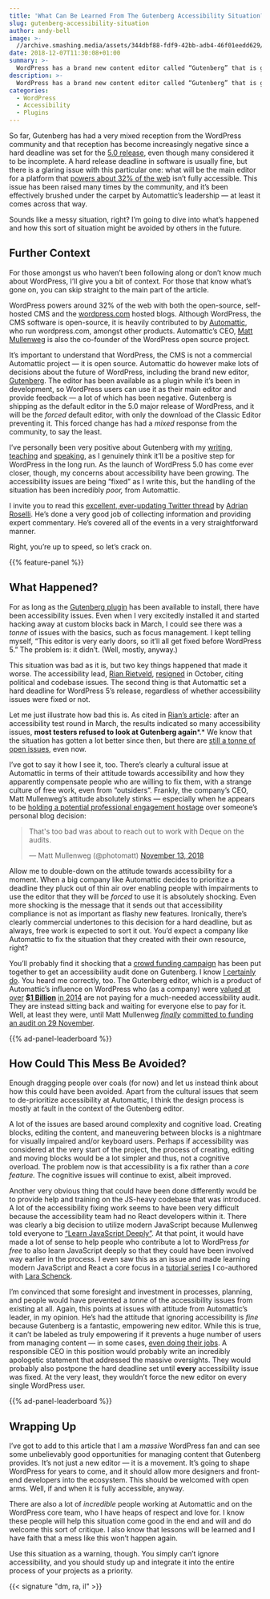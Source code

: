 ```yaml
---
title: 'What Can Be Learned From The Gutenberg Accessibility Situation?'
slug: gutenberg-accessibility-situation
author: andy-bell
image: >-
  //archive.smashing.media/assets/344dbf88-fdf9-42bb-adb4-46f01eedd629/0dd5f574-b39f-486c-9177-c97132bcab6f/gutenberg-situation-sharing-image.png
date: 2018-12-07T11:30:08+01:00
summary: >-
  WordPress has a brand new content editor called “Gutenberg” that is going to shape WordPress for years to come. In this article, Andy Bell explains why it’s a movement and not just a new editor.
description: >-
  WordPress has a brand new content editor called “Gutenberg” that is going to shape WordPress for years to come. In this article, Andy Bell explains why it’s a movement and not just a new editor.
categories:
  - WordPress
  - Accessibility
  - Plugins
---
```

So far, Gutenberg has had a very mixed reception from the WordPress community and that reception has become increasingly negative since a hard deadline was set for the [5.0 release](https://make.wordpress.org/core/5-0/), even though many considered it to be incomplete. A hard release deadline in software is usually fine, but there is a glaring issue with this particular one: what will be the main editor for a platform that [powers about 32% of the web](https://wordpress.org/about/features/) isn’t fully accessible. This issue has been raised many times by the community, and it’s been effectively brushed under the carpet by Automattic’s leadership &mdash; at least it comes across that way.

Sounds like a messy situation, right? I’m going to dive into what’s happened and how this sort of situation might be avoided by others in the future.

## Further Context

For those amongst us who haven’t been following along or don’t know much about WordPress, I’ll give you a bit of context. For those that know what’s gone on, you can skip straight to the main part of the article.

WordPress powers around 32% of the web with both the open-source, self-hosted CMS and the [wordpress.com](https://wordpress.com) hosted blogs. Although WordPress, the CMS software is open-source, it is heavily contributed to by [Automattic](https://automattic.com/), who run wordpress.com, amongst other products. Automattic’s CEO, [Matt Mullenweg](https://ma.tt/) is also the co-founder of the WordPress open source project. 

It’s important to understand that WordPress, the CMS is not a commercial Automattic project &mdash; it is open source. Automattic do however make lots of decisions about the future of WordPress, including the brand new editor, [Gutenberg](https://wordpress.org/gutenberg/). The editor has been available as a plugin while it’s been in development, so WordPress users can use it as their main editor and provide feedback &mdash; a lot of which has been negative. Gutenberg is shipping as the default editor in the 5.0 major release of WordPress, and it will be the *forced* default editor, with only the download of the Classic Editor preventing it. This forced change has had a *mixed* response from the community, to say the least. 

I’ve personally been very positive about Gutenberg with my [writing](https://medium.com/@hankchizljaw/gutenberg-a-javascript-developers-perspective-601786ab8be4), [teaching](https://css-tricks.com/guides/learning-gutenberg/) and [speaking](https://gutentalk.hankchizljaw.io), as I genuinely think it’ll be a positive step for WordPress in the long run. As the launch of WordPress 5.0 has come ever closer, though, my concerns about accessibility have been growing. The accessibility issues are being “fixed” as I write this, but the handling of the situation has been incredibly *poor,* from Automattic. 

I invite you to read this [excellent, ever-updating Twitter thread](https://twitter.com/aardrian/status/1049655699956015105) by [Adrian Roselli](https://adrianroselli.com). He’s done a very good job of collecting information and providing expert commentary. He’s covered all of the events in a very straightforward manner.

Right, you’re up to speed, so let’s crack on.

{{% feature-panel %}}

## What Happened?

For as long as the [Gutenberg plugin](https://en-gb.wordpress.org/plugins/gutenberg/) has been available to install, there have been accessibility issues. Even when I very excitedly installed it and started hacking away at custom blocks back in March, I could see there was a *tonne* of issues with the basics, such as focus management. I kept telling myself, “This editor is very early doors, so it’ll all get fixed before WordPress 5.” The problem is: it didn’t. (Well, mostly, anyway.)

This situation was bad as it is, but two key things happened that made it worse. The accessibility lead, [Rian Rietveld](https://rianrietveld.com/), [resigned](https://rianrietveld.com/2018/10/09/i-have-resigned-the-wordpress-accessibility-team/) in October, citing political and codebase issues. The second thing is that Automattic set a hard deadline for WordPress 5’s release, regardless of whether accessibility issues were fixed or not.

Let me just illustrate how bad this is. As cited in [Rian’s article](https://rianrietveld.com/2018/10/09/i-have-resigned-the-wordpress-accessibility-team/): after an accessibility test round in March, the results indicated so many accessibility issues, **most testers refused to look at Gutenberg again***.* We know that the situation has gotten a lot better since then, but there are [still a tonne of open issues](https://github.com/WordPress/gutenberg/issues?q=is%3Aopen+is%3Aissue+label%3AAccessibility), even now.

I’ve got to say it how I see it, too. There’s clearly a cultural issue at Automattic in terms of their attitude towards accessibility and how they apparently compensate people who are willing to fix them, with a strange culture of free work, even from “outsiders”. Frankly, the company’s CEO, Matt Mullenweg’s attitude absolutely stinks &mdash; especially when he appears to be [holding a potential professional engagement hostage](https://twitter.com/photomatt/status/1062475366462308355) over someone’s personal blog decision: 

<blockquote class="twitter-tweet" data-lang="en"><p lang="en" dir="ltr">That&#39;s too bad was about to reach out to work with Deque on the audits.</p>&mdash; Matt Mullenweg (@photomatt) <a href="https://twitter.com/photomatt/status/1062475366462308355?ref_src=twsrc%5Etfw">November 13, 2018</a></blockquote>
<script defer  src="https://platform.twitter.com/widgets.js" charset="utf-8"></script>

Allow me to double-down on the attitude towards accessibility for a moment. When a big company like Automattic decides to prioritize a deadline they pluck out of thin air over enabling people with impairments to use the editor that they will be *forced* to use it is absolutely shocking. Even more shocking is the message that it sends out that accessibility compliance is not as important as flashy new features. Ironically, there’s clearly commercial undertones to this decision for a hard deadline, but as always, free work is expected to sort it out. You’d expect a company like Automattic to fix the situation that they created with their own resource, right? 

You’ll probably find it shocking that a [crowd funding campaign](https://wpcampus.org/2018/11/fundraising-for-wpcampus-gutenberg-accessibility-audit/) has been put together to get an accessibility audit done on Gutenberg. I know [I certainly do](https://twitter.com/hankchizljaw/status/1067537359523250176). You heard me correctly, too. The Gutenberg editor, which is a product of Automattic’s influence on WordPress who (as a company) were [valued at over](https://www.recode.net/2014/5/5/11626458/wordpress-parent-automattic-has-raised-160-million-now-valued-at-1-16) [**$1 Billion**](https://www.recode.net/2014/5/5/11626458/wordpress-parent-automattic-has-raised-160-million-now-valued-at-1-16) [in 2014](https://www.recode.net/2014/5/5/11626458/wordpress-parent-automattic-has-raised-160-million-now-valued-at-1-16) are not paying for a much-needed accessibility audit. They are instead sitting back and waiting for everyone else to pay for it. Well, at least they were, until Matt Mullenweg [*finally*](https://ma.tt/2018/11/a-gutenberg-faq/) [committed to funding an audit on 29 November](https://ma.tt/2018/11/a-gutenberg-faq/).

{{% ad-panel-leaderboard %}}

## How Could This Mess Be Avoided? 

Enough dragging people over coals (for now) and let us instead think about how this could have been avoided. Apart from the cultural issues that seem to de-prioritize accessibility at Automattic, I think the design process is mostly at fault in the context of the Gutenberg editor. 

A lot of the issues are based around complexity and cognitive load. Creating blocks, editing the content, and maneuvering between blocks is a nightmare for visually impaired and/or keyboard users. Perhaps if accessibility was considered at the very start of the project, the process of creating, editing and moving blocks would be a lot simpler and thus, not a cognitive overload. The problem now is that accessibility is a fix rather than a *core feature.* The cognitive issues will continue to exist, albeit improved. 

Another very obvious thing that could have been done differently would be to provide help and training on the JS-heavy codebase that was introduced. A lot of the accessibility fixing work seems to have been very difficult because the accessibility team had no React developers within it. There was clearly a big decision to utilize modern JavaScript because Mullenweg told everyone to [“Learn JavaScript Deeply”](https://www.youtube.com/watch?v=KrZx4IY1IgU). At that point, it would have made a lot of sense to help people who contribute a lot to WordPress *for free* to also learn JavaScript deeply so that they could have been involved way earlier in the process. I even saw this as an issue and made learning modern JavaScript and React a core focus in a [tutorial series](https://css-tricks.com/guides/learning-gutenberg/) I co-authored with [Lara Schenck](https://notlaura.com/).

I’m convinced that some foresight and investment in processes, planning, and people would have prevented a *tonne* of the accessibility issues from existing at all. Again, this points at issues with attitude from Automattic’s leader, in my opinion. He’s had the attitude that ignoring accessibility is *fine* because Gutenberg is a fantastic, empowering new editor. While this is true, it can’t be labeled as truly empowering if it prevents a huge number of users from managing content &mdash; in some cases, [even doing their jobs](https://twitter.com/jensimmons/status/1052582742452568065). A responsible CEO in this position would probably write an incredibly apologetic statement that addressed the massive oversights. They would probably also postpone the hard deadline set until **every** accessibility issue was fixed. At the very least, they wouldn’t force the new editor on every single WordPress user.

{{% ad-panel-leaderboard %}}

## Wrapping Up

I’ve got to add to this article that I am a *massive* WordPress fan and can see some unbelievably good opportunities for managing content that Gutenberg provides. It’s not just a new editor &mdash; it is a movement. It’s going to shape WordPress for years to come, and it should allow more designers and front-end developers into the ecosystem. This should be welcomed with open arms. Well, if and when it is fully accessible, anyway.

There are also a lot of *incredible* people working at Automattic and on the WordPress core team, who I have heaps of respect and love for. I know these people will help this situation come good in the end and will and do welcome this sort of critique. I also know that lessons will be learned and I have faith that a mess like this won’t happen again.

Use this situation as a warning, though. You simply can’t ignore accessibility, and you should study up and integrate it into the entire process of your projects as a priority. 

{{< signature "dm, ra, il" >}}
